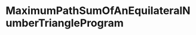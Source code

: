 MaximumPathSumOfAnEquilateralNumberTriangleProgram
==================================================
